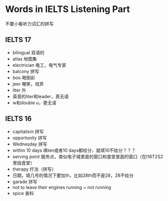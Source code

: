 # Words in IELTS Listening Part

不要小看听力词汇的拼写

## IELTS 17

* bilingual 双语的
* atlas 地图集
* electrician 电工，电气专家
* balcony 拼写
* boo 喝倒彩
* jeer 嘲笑，戏弄
* liter 升
* 英音的liter和leader，真无语
* w和double u，更无语

## IELTS 16

* capitalism 拼写
* opportunity 拼写
* Wednesday 拼写
* within 10 days 填ten或者10 days都给分，就填10不给分？？？
* serving point 服务点，类似电子城里面的窗口和食堂里面的窗口（在I16T2S2里指食堂）
* therapy 疗法（拼写）
* 日期，填几号的情况下要加th，比如28th而不是28，28不给分
* garade 拼写
* not to leave their engines running = not running
* spice 香料

